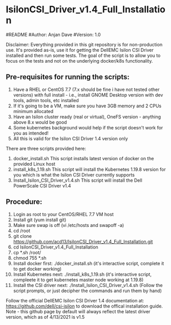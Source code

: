 # IsilonCSI_Driver_v1.4_Full_Installation
#README
#Author: Anjan Dave
#Version: 1.0

Disclaimer:
Everything provided in this git repository is for non-production use. It's provided as-is, use it for getting the DellEMC Isilon CSI Driver installed and then run some tests. The goal of the script is to allow you to focus on the tests and not on the underlying docker/k8s functionality.

Pre-requisites for running the scripts:
----------------------------------------
1. Have a RHEL or CentOS 7.7 (7.x should be fine i have not tested other versions) with full install - i.e., install GNOME Desktop version with dev tools, admin tools, etc installed
2. If it's going to be a VM, make sure you have 3GB memory and 2 CPUs minimum allocated
3. Have an Isilon cluster ready (real or virtual), OneFS version - anything above 8.x would be good
4. Some kubernetes background would help if the script doesn't work for you as intended!
5. All this is valid for the Isilon CSI Driver 1.4 version only

There are three scripts provided here:
1. docker_install.sh
This script installs latest version of docker on the provided Linux host
2. install_k8s_1.19.sh
This script will install the Kubernetes 1.19.8 version for you which is what the Isilon CSI Driver currently supports
3. Install_Isilon_CSI_Driver_v1.4.sh
This script will install the Dell PowerScale CSI Driver v1.4

Procedure:
--------------
1. Login as root to your CentOS/RHEL 7.7 VM host
2. Install git (yum install git)
3. Make sure swap is off (vi /etc/hosts and swapoff -a)
4. cd /root
5. git clone https://github.com/acd13/IsilonCSI_Driver_v1.4_Full_Installation.git
6. cd IsilonCSI_Driver_v1.4_Full_Installation
7. cp *.sh /root/
8. chmod 755 *.sh
9. Install docker first: ./docker_install.sh (it's interactive script, complete it to get docker working)
10. Install Kubernetes next: ./install_k8s_1.19.sh (it's interactive script, compleete it to get kubernetes master node working at 1.19.8)
11. Install the CSI driver next: ./Install_Isilon_CSI_Driver_v1.4.sh (Follow the script prompts, or just decipher the commands and run them by hand)

Follow the official DellEMC Isilon CSI Driver 1.4 documentation at: https://github.com/dell/csi-isilon to download the offical installation guide. Note - this github page by default will always reflect the latest driver version, which as of 4/13/2021 is v1.5

